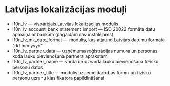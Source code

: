 # Latvijas lokalizācijas moduļi
* l10n_lv — vispārējais Latvijas lokalizācijas modulis
* l10n_lv_account_bank_statement_import — ISO 20022 formāta datu apmaiņa ar bankām (pagaidām nav instalējams)
* l10n_lv_mk_date_format — modulis, kas atjauno Latvijas datumu formātā "dd.mm.yyyy"
* l10n_lv_partner_data — uzņēmuma reģistrācijas numura un personas koda lauku pievienošana partnera aprakstam
* l10n_lv_partner_name — vārda un uzvārda lauku pievienošana fizisko personu datos
* l10n_lv_partner_title — modulis uzņēmējdarbības formu un fizisko personu uzrunu klasifikatora papildināšanai
